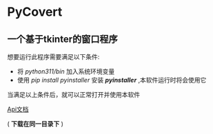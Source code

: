 # PyCovert
## 一个基于tkinter的窗口程序
想要运行此程序需要满足以下条件:
* 将 _python311/bin_ 加入系统环境变量
* 使用 _pip install pyinstaller_ 安装 ___pyinstaller___ ,本软件运行时将会使用它

当满足以上条件后，就可以正常打开并使用本软件

  [Api文档](https://magicsong111.github.io/box/c++%20covert/index.html)
  
  ( __下载在同一目录下__ )